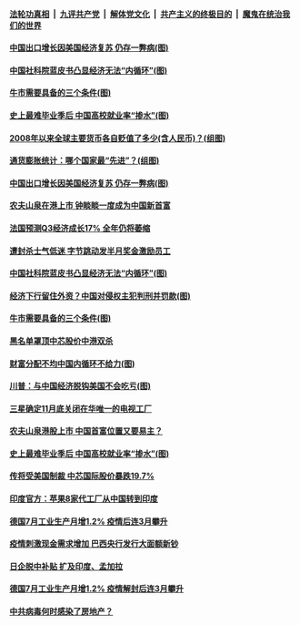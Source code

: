 ####  [法轮功真相](../../../../basic/blob/master/README.md?t=09082302) &nbsp;|&nbsp; [九评共产党](../../../../9ping.md/blob/master/README.md?t=09082302) &nbsp;|&nbsp; [解体党文化](../../../../jtdwh.md/blob/master/README.md?t=09082302)  &nbsp;|&nbsp; [共产主义的终极目的](../../../../gczydzjmd.md/blob/master/README.md?t=09082302) &nbsp;|&nbsp; [魔鬼在统治我们的世界](../../../../mgztzwmdsj.md/blob/master/README.md?t=09082302) 

#### [中国出口增长因美国经济复苏 仍存一弊病(图)](../pages/p5/945552.md?t=09082302) 

#### [中国社科院蓝皮书凸显经济无法“内循环”(图)](../pages/p5/945472.md?t=09082302) 

#### [牛市需要具备的三个条件(图)](../pages/p5/945480.md?t=09082302) 

#### [史上最难毕业季后 中国高校就业率“掺水”(图)](../pages/p5/945453.md?t=09082302) 

#### [2008年以来全球主要货币各自贬值了多少(含人民币)？(组图)](../pages/p5/945400.md?t=09082302) 

#### [通货膨胀统计：哪个国家最“先进”？(组图)](../pages/p5/945398.md?t=09082302) 

#### [中国出口增长因美国经济复苏 仍存一弊病(图)](../pages/p5/945552.md?t=09082302) 

#### [农夫山泉在港上市 钟睒睒一度成为中国新首富](../pages/p5/945550.md?t=09082302) 

#### [法国预测Q3经济成长17% 全年仍将萎缩](../pages/p5/945549.md?t=09082302) 

#### [遭封杀士气低迷 字节跳动发半月奖金激励员工](../pages/p5/945548.md?t=09082302) 

#### [中国社科院蓝皮书凸显经济无法“内循环”(图)](../pages/p5/945472.md?t=09082302) 

#### [经济下行留住外资？中国对侵权主犯判刑并罚款(图)](../pages/p5/945482.md?t=09082302) 

#### [牛市需要具备的三个条件(图)](../pages/p5/945480.md?t=09082302) 

#### [黑名单罩顶中芯股价中港双杀](../pages/p5/945493.md?t=09082302) 

#### [财富分配不均中国内循环不给力(图)](../pages/p5/945491.md?t=09082302) 

#### [川普：与中国经济脱钩美国不会吃亏(图)](../pages/p5/945487.md?t=09082302) 

#### [三星确定11月底关闭在华唯一的电视工厂](../pages/p5/945464.md?t=09082302) 

#### [农夫山泉港股上市 中国首富位置又要易主？](../pages/p5/945463.md?t=09082302) 

#### [史上最难毕业季后 中国高校就业率“掺水”(图)](../pages/p5/945453.md?t=09082302) 

#### [传将受美国制裁 中芯国际股价暴跌19.7%](../pages/p5/945439.md?t=09082302) 

#### [印度官方：苹果8家代工厂从中国转到印度](../pages/p5/945438.md?t=09082302) 

#### [德国7月工业生产月增1.2% 疫情后连3月攀升](../pages/p5/945437.md?t=09082302) 

#### [疫情刺激现金需求增加 巴西央行发行大面额新钞](../pages/p5/945434.md?t=09082302) 

#### [日企脱中补贴 扩及印度、孟加拉](../pages/p5/945431.md?t=09082302) 

#### [德国7月工业生产月增1.2% 疫情解封后连3月攀升](../pages/p5/945430.md?t=09082302) 

#### [中共病毒何时感染了房地产？](../pages/p5/945410.md?t=09082302) 

